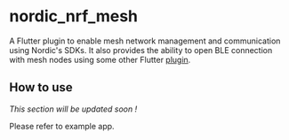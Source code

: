 # nordic_nrf_mesh
A Flutter plugin to enable mesh network management and communication using Nordic's SDKs. It also provides the ability to open BLE connection with mesh nodes using some other Flutter [plugin](https://pub.dev/packages/flutter_reactive_ble).

## How to use
_This section will be updated soon !_

Please refer to example app.
